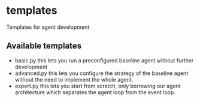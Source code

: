 # templates
Templates for agent development

## Available templates

- basic.py this lets you run a preconfigured baseline agent without further development
- advanced.py this lets you configure the strategy of the baseline agent without the need to implement the whole agent.
- expert.py this lets you start from scratch, only borrowing our agent architecture which separates the agent loop from the event loop.

